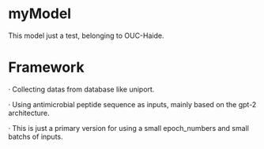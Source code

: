 # myModel
This model just a test, belonging to OUC-Haide.
# Framework
· Collecting datas from database like uniport.

· Using antimicrobial peptide sequence as inputs, mainly based on the gpt-2 architecture.

· This is just a primary version for using a small epoch_numbers and small batchs of inputs.
